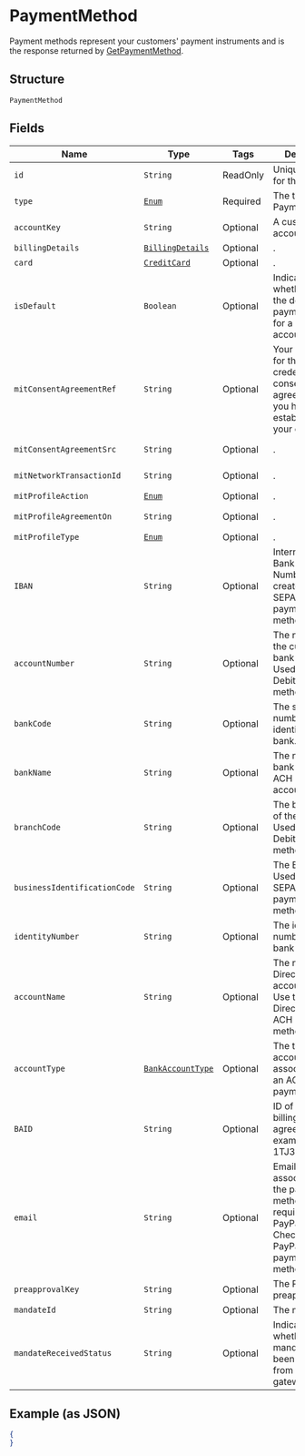 
# PaymentMethod

Payment methods represent your customers' payment instruments and is the response returned by [GetPaymentMethod](/doc/payment-method.md#get-payment-method).

## Structure

`PaymentMethod`

## Fields

| Name | Type | Tags | Description | Getter |
|  --- | --- | --- | --- | --- |
| `id` | `String` | ReadOnly | Unique identifier for the object. | String getId() |
| `type` | [`Enum`](/doc/models/payment-method-type.md) | Required | The type of the PaymentMethod. | String getType() |
| `accountKey` | `String` | Optional | A customer account key. | String getAccountKey() |
| `billingDetails` | [`BillingDetails`](/doc/models/billing-details.md) | Optional | . | String getBillingDetails() |
| `card` | [`CreditCard`](/doc/models/credit-card.md) | Optional | . | CreditCard getCard() |
| `isDefault` | `Boolean` | Optional | Indicates whether this is the default payment method for a customer account. | Boolean getIsDefault() |
| `mitConsentAgreementRef` | `String` | Optional | Your reference for the stored credential consent agreement that you have established with your customer. | String getMitConsentAgreementRef() |
| `mitConsentAgreementSrc` | `String` | Optional | . | String getMitConsentAgreementSrc() |
| `mitNetworkTransactionId` | `String` | Optional | . | String getMitNetworkTransactionId() |
| `mitProfileAction` | [`Enum`](/doc/models/mit-profile-action.md) | Optional | . | String getMitProfileAction() |
| `mitProfileAgreementOn` | `String` | Optional | . | String getMitProfileAgreementOn() |
| `mitProfileType` | [`Enum`](/doc/models/mit-profile-type.md) | Optional | . | String getMitProfileType() |
| `IBAN` | `String` | Optional | International Bank Account Number used to create SEPA_DEBIT payment methods. | String getIBAN() |
| `accountNumber` | `String` | Optional | The number of the customer's bank account. Used with Direct Debit payment methods. | String getaccountNumber() |
| `bankCode` | `String` | Optional | The sort code or number that identifies the bank. | String getbankCode() |
| `bankName` | `String` | Optional | The name of the bank where the ACH payment account is held. | String getbankName() |
| `branchCode` | `String` | Optional | The branch code of the bank. Used with Direct Debit payment methods. | String getbranchCode() |
| `businessIdentificationCode` | `String` | Optional | The BIC code. Used with SEPA_DEBIT payment methods. | String getbusinessIdentificationCode() |
| `identityNumber` | `String` | Optional | The identity number used for bank transfer. | String getIdentityNumber() |
| `accountName` | `String` | Optional | The name on the Direct Debit bank account or ACH. Use this field for Direct Debit or ACH payment methods. | String getAccountName() |
| `accountType` | [`BankAccountType`](/doc/models/bank-account-type.md) | Optional | The type of bank account associated with an ACH payment. | String getAccountType() |
| `BAID` | `String` | Optional | ID of a PayPal billing agreement. For example, I-1TJ3GAGG82Y9. | String getBAID() |
| `email` | `String` | Optional | Email address associated with the payment method. This is required with a PayPal Express Checkout or a PayPal Adaptive payment method. | String getEmail() |
| `preapprovalKey` | `String` | Optional | The PayPal preapproval key. | String getPreapprovalKey() |
| `mandateId` | `String` | Optional | The mandate id. | String getMandateId() |
| `mandateReceivedStatus` | `String` | Optional | Indicates whether the mandate has been received from the gateway. | String getMandateReceivedStatus() |


## Example (as JSON)

```json
{
}
```
